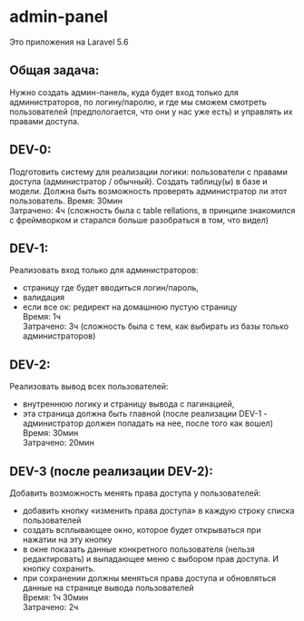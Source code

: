 # admin-panel

Это приложения на Laravel 5.6  

## Общая задача:  
Нужно создать админ-панель, куда будет вход только для администраторов, по логину/паролю, и где мы сможем смотреть пользователей (предпологается, что они у нас уже есть) и управлять их правами доступа.

## DEV-0:  
Подготовить систему для реализации логики: пользователи с правами доступа (администратор / обычный). Создать таблицу(ы) в базе и модели. Должна быть возможность проверять администратор ли этот пользователь.
Время: 30мин  
Затрачено: 4ч (сложность была с table rellations, в принципе знакомился с фреймворком и старался больше разобраться в том, что видел)

## DEV-1:  
Реализовать вход только для администраторов:  
- страницу где будет вводиться логин/пароль,  
- валидация  
- если все ок: редирект на домашнюю пустую страницу  
Время: 1ч  
Затрачено: 3ч (сложность была с тем, как выбирать из базы только администраторов)

## DEV-2:
Реализовать вывод всех пользователей:  
- внутреннюю логику и страницу вывода с пагинацией,  
- эта страница должна быть главной (после реализации DEV-1 - администратор должен попадать на нее, после того как вошел)  
Время: 30мин  
Затрачено: 20мин

## DEV-3 (после реализации DEV-2):  
Добавить возможность менять права доступа у пользователей:  
- добавить кнопку «изменить права доступа» в каждую строку списка пользователей  
- создать всплывающее окно, которое будет открываться при нажатии на эту кнопку  
- в окне показать данные конкретного пользователя (нельзя редактировать) и выпадающее меню с выбором прав доступа. И кнопку сохранить.  
- при сохранении должны меняться права доступа и обновляться данные на странице вывода пользователей  
Время: 1ч 30мин  
Затрачено: 2ч
